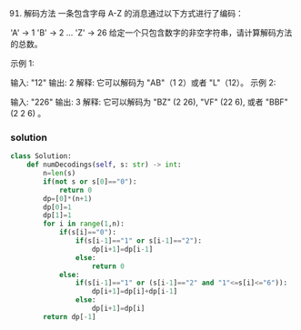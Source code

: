 
91. 解码方法
一条包含字母 A-Z 的消息通过以下方式进行了编码：

'A' -> 1
'B' -> 2
...
'Z' -> 26
给定一个只包含数字的非空字符串，请计算解码方法的总数。

示例 1:

输入: "12"
输出: 2
解释: 它可以解码为 "AB"（1 2）或者 "L"（12）。
示例 2:

输入: "226"
输出: 3
解释: 它可以解码为 "BZ" (2 26), "VF" (22 6), 或者 "BBF" (2 2 6) 。


### solution
```python
class Solution:
    def numDecodings(self, s: str) -> int:
        n=len(s)
        if(not s or s[0]=="0"):
            return 0
        dp=[0]*(n+1)
        dp[0]=1
        dp[1]=1
        for i in range(1,n):
            if(s[i]=="0"):
                if(s[i-1]=="1" or s[i-1]=="2"):
                    dp[i+1]=dp[i-1]
                else:
                    return 0
            else:
                if(s[i-1]=="1" or (s[i-1]=="2" and "1"<=s[i]<="6")):
                    dp[i+1]=dp[i]+dp[i-1]
                else:
                    dp[i+1]=dp[i]
        return dp[-1]

```